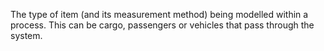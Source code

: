 The type of item (and its measurement method) being modelled within a process. This can be cargo, passengers or vehicles that pass through the system.
